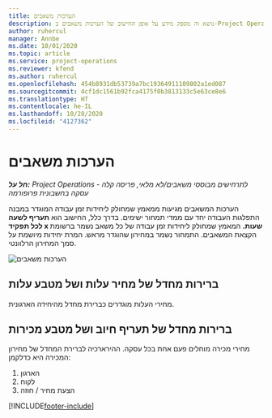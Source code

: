 ```yaml
---
title: הערכות משאבים
description: נושא זה מספק מידע על אופן החישוב של הערכות משאבים ב-Project Operations.
author: ruhercul
manager: Annbe
ms.date: 10/01/2020
ms.topic: article
ms.service: project-operations
ms.reviewer: kfend
ms.author: ruhercul
ms.openlocfilehash: 454b8931db53739a7bc19364911109802a1ed087
ms.sourcegitcommit: 4cf1dc1561b92fca4175f0b3813133c5e63ce8e6
ms.translationtype: HT
ms.contentlocale: he-IL
ms.lasthandoff: 10/28/2020
ms.locfileid: "4127362"
---
```

# <a name="resource-estimates"></a>הערכות משאבים

_**חל על:** Project Operations לתרחישים מבוססי משאבים/לא מלאי, פריסה קלה - עסקה בחשבונית פרופורמה_

הערכות המשאבים מגיעות ממאמץ שמחולק ליחידות זמן עבודה המוגדר במבנה התפלגות העבודה יחד עם ממדי תמחור ישימים. בדרך כלל, החישוב הוא **תעריף לשעה לכל תפקיד x שעות.** המאמץ שמחולק ליחידות זמן עבודה של כל משאב נשמר ברשומת הקצאת המשאבים. התמחור נשמר במחירון שהוגדר מראש. המרת יחידות מיושמת על סמך המחירון הרלוונטי.

![הערכות משאבים](./media/navigation12.png)

## <a name="default-cost-price-and-cost-currency"></a>ברירות מחדל של מחיר עלות ושל מטבע עלות

מחירי העלות מוגדרים כברירת מחדל מהיחידה הארגונית.

## <a name="default-bill-rate-and-sales-currency"></a>ברירות מחדל של תעריף חיוב ושל מטבע מכירות

מחירי מכירה מוחלים פעם אחת בכל עסקה. ההירארכיה לברירת המחדל של מחירון המכירה היא כדלקמן:

1. הארגון
2. לקוח
3. הצעת מחיר / חוזה


[!INCLUDE[footer-include](../includes/footer-banner.md)]